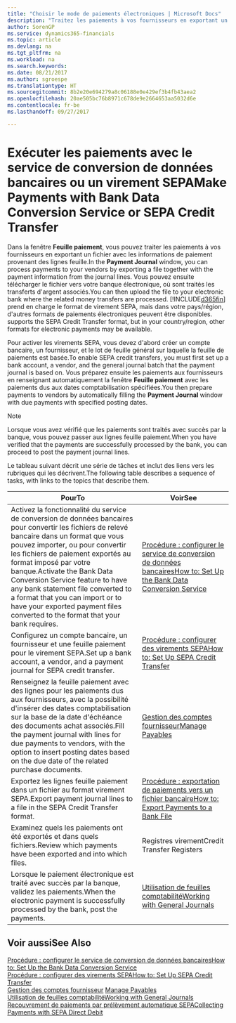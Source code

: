 ```yaml
---
title: "Choisir le mode de paiements électroniques | Microsoft Docs"
description: "Traitez les paiements à vos fournisseurs en exportant un fichier avec les informations de paiement provenant des lignes feuille."
author: SorenGP
ms.service: dynamics365-financials
ms.topic: article
ms.devlang: na
ms.tgt_pltfrm: na
ms.workload: na
ms.search.keywords: 
ms.date: 08/21/2017
ms.author: sgroespe
ms.translationtype: HT
ms.sourcegitcommit: 8b2e20e694279a8c06188e0e429ef3b4fb43aea2
ms.openlocfilehash: 20ae505bc76b8971c678de9e2664653aa5032d6e
ms.contentlocale: fr-be
ms.lasthandoff: 09/27/2017

---
```

# <a name="make-payments-with-bank-data-conversion-service-or-sepa-credit-transfer"></a><span data-ttu-id="6c48f-103">Exécuter les paiements avec le service de conversion de données bancaires ou un virement SEPA</span><span class="sxs-lookup"><span data-stu-id="6c48f-103">Make Payments with Bank Data Conversion Service or SEPA Credit Transfer</span></span>
<span data-ttu-id="6c48f-104">Dans la fenêtre **Feuille paiement**, vous pouvez traiter les paiements à vos fournisseurs en exportant un fichier avec les informations de paiement provenant des lignes feuille.</span><span class="sxs-lookup"><span data-stu-id="6c48f-104">In the **Payment Journal** window, you can process payments to your vendors by exporting a file together with the payment information from the journal lines.</span></span> <span data-ttu-id="6c48f-105">Vous pouvez ensuite télécharger le fichier vers votre banque électronique, où sont traités les transferts d'argent associés.</span><span class="sxs-lookup"><span data-stu-id="6c48f-105">You can then upload the file to your electronic bank where the related money transfers are processed.</span></span> [!INCLUDE[d365fin](includes/d365fin_md.md)]<span data-ttu-id="6c48f-106"> prend en charge le format de virement SEPA, mais dans votre pays/région, d'autres formats de paiements électroniques peuvent être disponibles.</span><span class="sxs-lookup"><span data-stu-id="6c48f-106"> supports the SEPA Credit Transfer format, but in your country/region, other formats for electronic payments may be available.</span></span>   

 <span data-ttu-id="6c48f-107">Pour activer les virements SEPA, vous devez d'abord créer un compte bancaire, un fournisseur, et le lot de feuille général sur laquelle la feuille de paiements est basée.</span><span class="sxs-lookup"><span data-stu-id="6c48f-107">To enable SEPA credit transfers, you must first set up a bank account, a vendor, and the general journal batch that the payment journal is based on.</span></span> <span data-ttu-id="6c48f-108">Vous préparez ensuite les paiements aux fournisseurs en renseignant automatiquement la fenêtre **Feuille paiement** avec les paiements dus aux dates comptabilisation spécifiées.</span><span class="sxs-lookup"><span data-stu-id="6c48f-108">You then prepare payments to vendors by automatically filling the **Payment Journal** window with due payments with specified posting dates.</span></span>  

> [!NOTE]  
>  <span data-ttu-id="6c48f-109">Lorsque vous avez vérifié que les paiements sont traités avec succès par la banque, vous pouvez passer aux lignes feuille paiement.</span><span class="sxs-lookup"><span data-stu-id="6c48f-109">When you have verified that the payments are successfully processed by the bank, you can proceed to post the payment journal lines.</span></span>  

 <span data-ttu-id="6c48f-110">Le tableau suivant décrit une série de tâches et inclut des liens vers les rubriques qui les décrivent.</span><span class="sxs-lookup"><span data-stu-id="6c48f-110">The following table describes a sequence of tasks, with links to the topics that describe them.</span></span>   

|<span data-ttu-id="6c48f-111">**Pour**</span><span class="sxs-lookup"><span data-stu-id="6c48f-111">**To**</span></span>|<span data-ttu-id="6c48f-112">**Voir**</span><span class="sxs-lookup"><span data-stu-id="6c48f-112">**See**</span></span>|  
|------------|-------------|  
|<span data-ttu-id="6c48f-113">Activez la fonctionnalité du service de conversion de données bancaires pour convertir les fichiers de relevé bancaire dans un format que vous pouvez importer, ou pour convertir les fichiers de paiement exportés au format imposé par votre banque.</span><span class="sxs-lookup"><span data-stu-id="6c48f-113">Activate the Bank Data Conversion Service feature to have any bank statement file converted to a format that you can import or to have your exported payment files converted to the format that your bank requires.</span></span>|[<span data-ttu-id="6c48f-114">Procédure : configurer le service de conversion de données bancaires</span><span class="sxs-lookup"><span data-stu-id="6c48f-114">How to: Set Up the Bank Data Conversion Service</span></span>](bank-how-setup-bank-statement-service.md)|  
|<span data-ttu-id="6c48f-115">Configurez un compte bancaire, un fournisseur et une feuille paiement pour le virement SEPA.</span><span class="sxs-lookup"><span data-stu-id="6c48f-115">Set up a bank account, a vendor, and a payment journal for SEPA credit transfer.</span></span>|[<span data-ttu-id="6c48f-116">Procédure : configurer des virements SEPA</span><span class="sxs-lookup"><span data-stu-id="6c48f-116">How to: Set Up SEPA Credit Transfer</span></span>](finance-how-to-set-up-sepa-credit-transfer.md)|  
|<span data-ttu-id="6c48f-117">Renseignez la feuille paiement avec des lignes pour les paiements dus aux fournisseurs, avec la possibilité d'insérer des dates comptabilisation sur la base de la date d'échéance des documents achat associés.</span><span class="sxs-lookup"><span data-stu-id="6c48f-117">Fill the payment journal with lines for due payments to vendors, with the option to insert posting dates based on the due date of the related purchase documents.</span></span>|[<span data-ttu-id="6c48f-118">Gestion des comptes fournisseur</span><span class="sxs-lookup"><span data-stu-id="6c48f-118">Manage Payables</span></span>](payables-manage-payables.md)|  
|<span data-ttu-id="6c48f-119">Exportez les lignes feuille paiement dans un fichier au format virement SEPA.</span><span class="sxs-lookup"><span data-stu-id="6c48f-119">Export payment journal lines to a file in the SEPA Credit Transfer format.</span></span>|[<span data-ttu-id="6c48f-120">Procédure : exportation de paiements vers un fichier bancaire</span><span class="sxs-lookup"><span data-stu-id="6c48f-120">How to: Export Payments to a Bank File</span></span>](payables-how-export-payments-bank-file.md)|  
|<span data-ttu-id="6c48f-121">Examinez quels les paiements ont été exportés et dans quels fichiers.</span><span class="sxs-lookup"><span data-stu-id="6c48f-121">Review which payments have been exported and into which files.</span></span>|<span data-ttu-id="6c48f-122">Registres virement</span><span class="sxs-lookup"><span data-stu-id="6c48f-122">Credit Transfer Registers</span></span>|  
|<span data-ttu-id="6c48f-123">Lorsque le paiement électronique est traité avec succès par la banque, validez les paiements.</span><span class="sxs-lookup"><span data-stu-id="6c48f-123">When the electronic payment is successfully processed by the bank, post the payments.</span></span>|[<span data-ttu-id="6c48f-124">Utilisation de feuilles comptabilité</span><span class="sxs-lookup"><span data-stu-id="6c48f-124">Working with General Journals</span></span>](ui-work-general-journals.md)|  

## <a name="see-also"></a><span data-ttu-id="6c48f-125">Voir aussi</span><span class="sxs-lookup"><span data-stu-id="6c48f-125">See Also</span></span>  
[<span data-ttu-id="6c48f-126">Procédure : configurer le service de conversion de données bancaires</span><span class="sxs-lookup"><span data-stu-id="6c48f-126">How to: Set Up the Bank Data Conversion Service</span></span>](bank-how-setup-bank-statement-service.md)  
[<span data-ttu-id="6c48f-127">Procédure : configurer des virements SEPA</span><span class="sxs-lookup"><span data-stu-id="6c48f-127">How to: Set Up SEPA Credit Transfer</span></span>](finance-how-to-set-up-sepa-credit-transfer.md)  
<span data-ttu-id="6c48f-128">[Gestion des comptes fournisseur](payables-manage-payables.md) </span><span class="sxs-lookup"><span data-stu-id="6c48f-128">[Manage Payables](payables-manage-payables.md) </span></span>  
[<span data-ttu-id="6c48f-129">Utilisation de feuilles comptabilité</span><span class="sxs-lookup"><span data-stu-id="6c48f-129">Working with General Journals</span></span>](ui-work-general-journals.md)  
[<span data-ttu-id="6c48f-130">Recouvrement de paiements par prélèvement automatique SEPA</span><span class="sxs-lookup"><span data-stu-id="6c48f-130">Collecting Payments with SEPA Direct Debit</span></span>](finance-collect-payments-with-sepa-direct-debit.md)   

